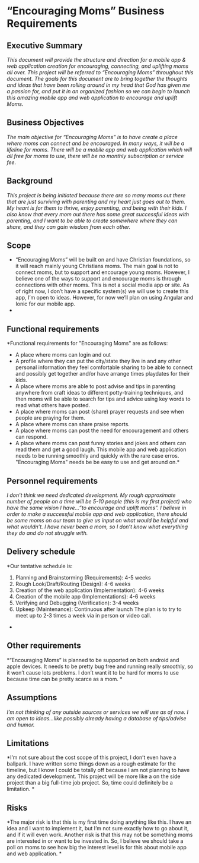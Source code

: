 # “Encouraging Moms” Business Requirements

## Executive Summary

*This document will provide the structure and direction for a mobile app & web application creation for encouraging, connecting, and uplifting moms all over. This project will be referred to “Encouraging Moms” throughout this document. The goals for this document are to bring together the thoughts and ideas that have been rolling around in my head that God has given me a passion for, and put it in an organized fashion so we can begin to launch this amazing mobile app and web application to encourage and uplift Moms.*

## Business Objectives

*The main objective for “Encouraging Moms” is to have create a place where moms can connect and be encouraged. In many ways, it will be a lifeline for moms. There will be a mobile app and web application which will all free for moms to use, there will be no monthly subscription or service fee.*

## Background

*This project is being initiated because there are so many moms out there that are just surviving with parenting and my heart just goes out to them. My heart is for them to thrive, enjoy parenting, and being with their kids. I also know that every mom out there has some great successful ideas with parenting, and I want to be able to create somewhere where they can share, and they can gain wisdom from each other.*

## Scope

* “Encouraging Moms” will be built on and have Christian foundations, so it will reach mainly young Christians moms. The main goal is not to connect moms, but to support and encourage young moms. However, I believe one of the ways to support and encourage moms is through connections with other moms. This is not a social media app or site.
As of right now, I don’t have a specific system(s) we will use to create this app, I’m open to ideas. However, for now we’ll plan on using Angular and Ionic for our mobile app.
*

## Functional requirements

*Functional requirements for "Encouraging Moms" are as follows:
-	A place where moms can login and out
-	A profile where they can put the city/state they live in and any other personal information they feel comfortable sharing to be able to connect and possibly get together and/or have arrange times playdates for their kids.
-	A place where moms are able to post advise and tips in parenting anywhere from craft ideas to different potty-training techniques, and then moms will be able to search for tips and advice using key words to read what others have posted.
-	A place where moms can post (share) prayer requests and see when people are praying for them.
-	A place where moms can share praise reports.
-	A place where moms can post the need for encouragement and others can respond.
-	A place where moms can post funny stories and jokes and others can read them and get a good laugh.
This mobile app and web application needs to be running smoothly and quickly with the rare case erros. "Encouraging Moms" needs be be easy to use and get around on.*


## Personnel requirements

*I don’t think we need dedicated development. My rough approximate number of people on a time will be 5-10 people (this is my first project) who have the same vision I have…”to encourage and uplift moms”.  I believe in order to make a successful mobile app and web application, there should be some moms on our team to give us input on what would be helpful and what wouldn’t. I have never been a mom, so I don’t know what everything they do and do not struggle with.*

## Delivery schedule

*Our tentative schedule is:
1.	Planning and Brainstorming (Requirements): 4-5 weeks
2.	Rough Look/Draft/Routing (Design): 4-6 weeks 
3.	Creation of the web application (Implementation): 4-6 weeks
4.	Creation of the mobile app (Implementations): 4-6 weeks
5.	Verifying and Debugging (Verification): 3-4 weeks
6.	Upkeep (Maintenance): Continuous after launch
The plan is to try to meet up to 2-3 times a week via in person or video call.
*

## Other requirements

*“Encouraging Moms” is planned to be supported on both android and apple devices. It needs to be pretty bug free and running really smoothly, so it won’t cause lots problems. I don’t want it to be hard for moms to use because time can be pretty scarce as a mom. *

## Assumptions

*I’m not thinking of any outside sources or services we will use as of now. I am open to ideas…like possibly already having a database of tips/advise and humor.*

## Limitations

*I’m not sure about the cost scope of this project, I don’t even have a ballpark. 
I have written some things down as a rough estimate for the timeline, but I know I could be totally off because I am not planning to have any dedicated development. This project will be more like a on the side project than a big full-time job project. So, time could definitely be a limitation.
*

## Risks

*The major risk is that this is my first time doing anything like this. I have an idea and I want to implement it, but I’m not sure exactly how to go about it, and if it will even work. 
Another risk is that this may not be something moms are interested in or want to be invested in. So, I believe we should take a poll on moms to see how big the interest level is for this about  mobile app and web application.
*
